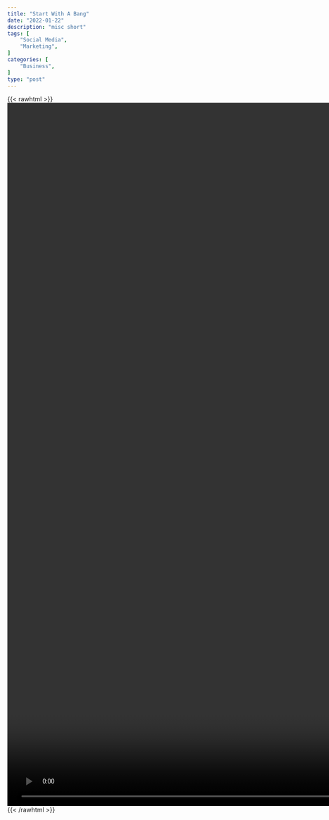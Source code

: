 ```yaml
---
title: "Start With A Bang"
date: "2022-01-22"
description: "misc short"
tags: [
    "Social Media",
    "Marketing",
]
categories: [
    "Business",
]
type: "post"
---
```

{{< rawhtml >}}
    <video style="height:40vh;width:auto" overflow="hidden" controls>
        <source src="https://clips.dev00ps.com/MISC/start_with_a_bang.mp4" type="video/mp4"> 
    </video>
{{< /rawhtml >}}    
